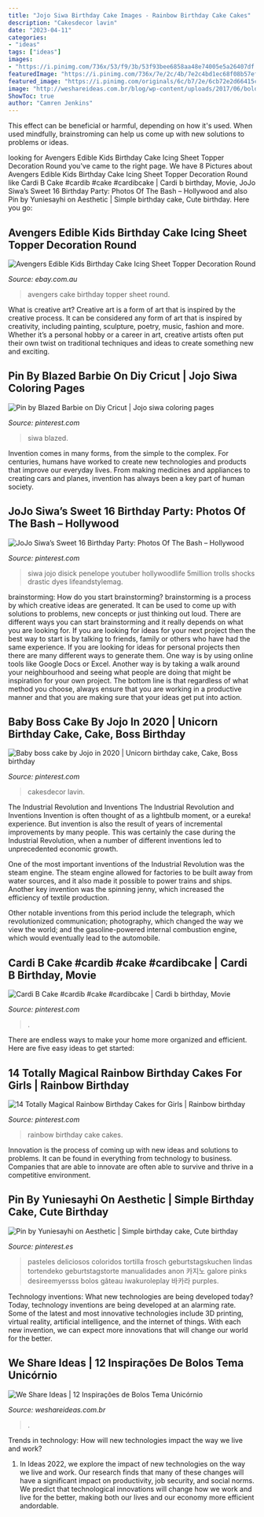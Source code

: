 ```yaml
---
title: "Jojo Siwa Birthday Cake Images - Rainbow Birthday Cake Cakes"
description: "Cakesdecor lavin"
date: "2023-04-11"
categories:
- "ideas"
tags: ["ideas"]
images:
- "https://i.pinimg.com/736x/53/f9/3b/53f93bee6858aa48e74005e5a26407df.jpg"
featuredImage: "https://i.pinimg.com/736x/7e/2c/4b/7e2c4bd1ec68f08b57ef1b1139860204.jpg"
featured_image: "https://i.pinimg.com/originals/6c/b7/2e/6cb72e2d66415c0bce1be27ab4f49499.jpg"
image: "http://weshareideas.com.br/blog/wp-content/uploads/2017/06/bolo-festa-unicornio-7.jpg"
ShowToc: true
author: "Camren Jenkins"
---
```



This effect can be beneficial or harmful, depending on how it's used. When used mindfully, brainstroming can help us come up with new solutions to problems or ideas.

	

		
looking for Avengers Edible Kids Birthday Cake Icing Sheet Topper Decoration Round you've came to the right page. We have 8 Pictures about Avengers Edible Kids Birthday Cake Icing Sheet Topper Decoration Round like Cardi B Cake #cardib #cake #cardibcake | Cardi b birthday, Movie, JoJo Siwa’s Sweet 16 Birthday Party: Photos Of The Bash – Hollywood and also Pin by Yuniesayhi on Aesthetic | Simple birthday cake, Cute birthday. Here you go:
		
    
## Avengers Edible Kids Birthday Cake Icing Sheet Topper Decoration Round

<img loading=lazy src="https://i.ebayimg.com/images/g/JrUAAOSwSypY-flk/s-l400.jpg" onerror="this.onerror=null;this.src='https://tse3.mm.bing.net/th?id=OIP.jmaiwicTrjHkVFvxHz8ZMQAAAA&amp;pid=15.1';" alt="Avengers Edible Kids Birthday Cake Icing Sheet Topper Decoration Round">

_Source: ebay.com.au_

>avengers cake birthday topper sheet round. 

	

What is creative art?
Creative art is a form of art that is inspired by the creative process. It can be considered any form of art that is inspired by creativity, including painting, sculpture, poetry, music, fashion and more. Whether it’s a personal hobby or a career in art, creative artists often put their own twist on traditional techniques and ideas to create something new and exciting.

    
## Pin By Blazed Barbie On Diy Cricut | Jojo Siwa Coloring Pages

<img loading=lazy src="https://i.pinimg.com/736x/7e/2c/4b/7e2c4bd1ec68f08b57ef1b1139860204.jpg" onerror="this.onerror=null;this.src='https://tse4.mm.bing.net/th?id=OIP.2lzLDnNWEylu3MOtOdA_PAHaF5&amp;pid=15.1';" alt="Pin by Blazed Barbie on Diy Cricut | Jojo siwa coloring pages">

_Source: pinterest.com_

>siwa blazed. 

	

Invention comes in many forms, from the simple to the complex. For centuries, humans have worked to create new technologies and products that improve our everyday lives. From making medicines and appliances to creating cars and planes, invention has always been a key part of human society.

    
## JoJo Siwa’s Sweet 16 Birthday Party: Photos Of The Bash – Hollywood

<img loading=lazy src="https://i.pinimg.com/736x/53/f9/3b/53f93bee6858aa48e74005e5a26407df.jpg" onerror="this.onerror=null;this.src='https://tse4.mm.bing.net/th?id=OIP.Otd1cJI0w6ctCIV_S3ckSQHaJn&amp;pid=15.1';" alt="JoJo Siwa’s Sweet 16 Birthday Party: Photos Of The Bash – Hollywood">

_Source: pinterest.com_

>siwa jojo disick penelope youtuber hollywoodlife 5million trolls shocks drastic dyes lifeandstylemag. 

	

brainstorming: How do you start brainstorming?
brainstorming is a process by which creative ideas are generated. It can be used to come up with solutions to problems, new concepts or just thinking out loud. There are different ways you can start brainstorming and it really depends on what you are looking for. If you are looking for ideas for your next project then the best way to start is by talking to friends, family or others who have had the same experience. If you are looking for ideas for personal projects then there are many different ways to generate them. One way is by using online tools like Google Docs or Excel. Another way is by taking a walk around your neighbourhood and seeing what people are doing that might be inspiration for your own project. The bottom line is that regardless of what method you choose, always ensure that you are working in a productive manner and that you are making sure that your ideas get put into action.

    
## Baby Boss Cake By Jojo In 2020 | Unicorn Birthday Cake, Cake, Boss Birthday

<img loading=lazy src="https://i.pinimg.com/originals/6c/b7/2e/6cb72e2d66415c0bce1be27ab4f49499.jpg" onerror="this.onerror=null;this.src='https://tse3.mm.bing.net/th?id=OIP.OTbru7Jz8AIONmyAEhJHrAHaJ3&amp;pid=15.1';" alt="Baby boss cake by Jojo in 2020 | Unicorn birthday cake, Cake, Boss birthday">

_Source: pinterest.com_

>cakesdecor lavin. 

	

The Industrial Revolution and Inventions
The Industrial Revolution and Inventions
Invention is often thought of as a lightbulb moment, or a eureka! experience. But invention is also the result of years of incremental improvements by many people. This was certainly the case during the Industrial Revolution, when a number of different inventions led to unprecedented economic growth.

One of the most important inventions of the Industrial Revolution was the steam engine. The steam engine allowed for factories to be built away from water sources, and it also made it possible to power trains and ships. Another key invention was the spinning jenny, which increased the efficiency of textile production.

Other notable inventions from this period include the telegraph, which revolutionized communication; photography, which changed the way we view the world; and the gasoline-powered internal combustion engine, which would eventually lead to the automobile.

    
## Cardi B Cake #cardib #cake #cardibcake | Cardi B Birthday, Movie

<img loading=lazy src="https://i.pinimg.com/736x/5f/ae/c1/5faec16a59d0168acfa8d3f68cd7d28c.jpg" onerror="this.onerror=null;this.src='https://tse1.mm.bing.net/th?id=OIP.IVof3DH8cj6uliOMNF6z3wHaHJ&amp;pid=15.1';" alt="Cardi B Cake #cardib #cake #cardibcake | Cardi b birthday, Movie">

_Source: pinterest.com_

>. 

	

There are endless ways to make your home more organized and efficient. Here are five easy ideas to get started:

    
## 14 Totally Magical Rainbow Birthday Cakes For Girls | Rainbow Birthday

<img loading=lazy src="https://i.pinimg.com/736x/7d/e6/95/7de69505cf9532b3291f3d288a5d1529--sprinkle-birthday-cakes-rainbow-birthday-cakes.jpg" onerror="this.onerror=null;this.src='https://tse4.mm.bing.net/th?id=OIP.bkUf2ISuFRntMiaZyPzkNwHaLH&amp;pid=15.1';" alt="14 Totally Magical Rainbow Birthday Cakes for Girls | Rainbow birthday">

_Source: pinterest.com_

>rainbow birthday cake cakes. 

	

Innovation is the process of coming up with new ideas and solutions to problems. It can be found in everything from technology to business. Companies that are able to innovate are often able to survive and thrive in a competitive environment.

    
## Pin By Yuniesayhi On Aesthetic | Simple Birthday Cake, Cute Birthday

<img loading=lazy src="https://i.pinimg.com/736x/84/1e/26/841e260fc7dc7893fb4f76cf89206b9e.jpg" onerror="this.onerror=null;this.src='https://tse2.mm.bing.net/th?id=OIP.XSPrFEB6HcTGzrxpsyZRTwHaHa&amp;pid=15.1';" alt="Pin by Yuniesayhi on Aesthetic | Simple birthday cake, Cute birthday">

_Source: pinterest.es_

>pasteles deliciosos coloridos tortilla frosch geburtstagskuchen lindas tortendeko geburtstagstorte manualidades anon 카지노 galore pinks desireemyersss bolos gâteau iwakuroleplay 바카라 purples. 

	

Technology inventions: What new technologies are being developed today?
Today, technology inventions are being developed at an alarming rate. Some of the latest and most innovative technologies include 3D printing, virtual reality, artificial intelligence, and the internet of things. With each new invention, we can expect more innovations that will change our world for the better.

    
## We Share Ideas | 12 Inspirações De Bolos Tema Unicórnio

<img loading=lazy src="http://weshareideas.com.br/blog/wp-content/uploads/2017/06/bolo-festa-unicornio-7.jpg" onerror="this.onerror=null;this.src='https://tse4.mm.bing.net/th?id=OIP.F1ThWUklSxYcDiG6vmJojAHaIn&amp;pid=15.1';" alt="We Share Ideas | 12 Inspirações de Bolos Tema Unicórnio">

_Source: weshareideas.com.br_

>. 

	

Trends in technology: How will new technologies impact the way we live and work?
1. In Ideas 2022, we explore the impact of new technologies on the way we live and work. Our research finds that many of these changes will have a significant impact on productivity, job security, and social norms. We predict that technological innovations will change how we work and live for the better, making both our lives and our economy more efficient andordable.

